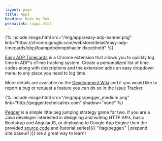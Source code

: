 ```yaml
---
layout: page
title: Apps
heading: Made by Rex
permalink: /apps.html
---
```


<a name="easy-adp" />
{% include image.html src="/img/apps/easy-adp-banner.png" link="https://chrome.google.com/webstore/detail/easy-adp-timecards/obpjlfoampdbdnmpbhaclmldkeebhnfd" %}

[Easy ADP Timecards](https://chrome.google.com/webstore/detail/easy-adp-timecards/obpjlfoampdbdnmpbhaclmldkeebhnfd) is a Chrome extension that allows you to quickly log time in ADP's eTime tracking system. Create a personalized list of time codes along with descriptions and the extension adds an easy dropdown menu to any place you need to log time.

More details are available on the [Development Wiki](https://bitbucket.org/technicalrex/easy-adp-timecards/wiki/Home) and if you would like to report a bug or request a feature you can do so in the [Issue Tracker](https://bitbucket.org/technicalrex/easy-adp-timecards/issues).

<a name="pegger" />
{% include image.html src="/img/apps/pegger_medium.png" link="http://pegger.technicalrex.com" shadow="none" %}

[Pegger](http://pegger.technicalrex.com) is a simple little peg jumping strategy game for two. If you are a Java developer interested in designing and writing HTTP APIs, basic Bootstrap and AngularJS, or deploying to Google App Engine then the provided [source code](https://github.com/egillespie/pegger) and [tutorial series]({{ "/tag/pegger/" | prepend: site.baseurl }}) are a great way to learn!
